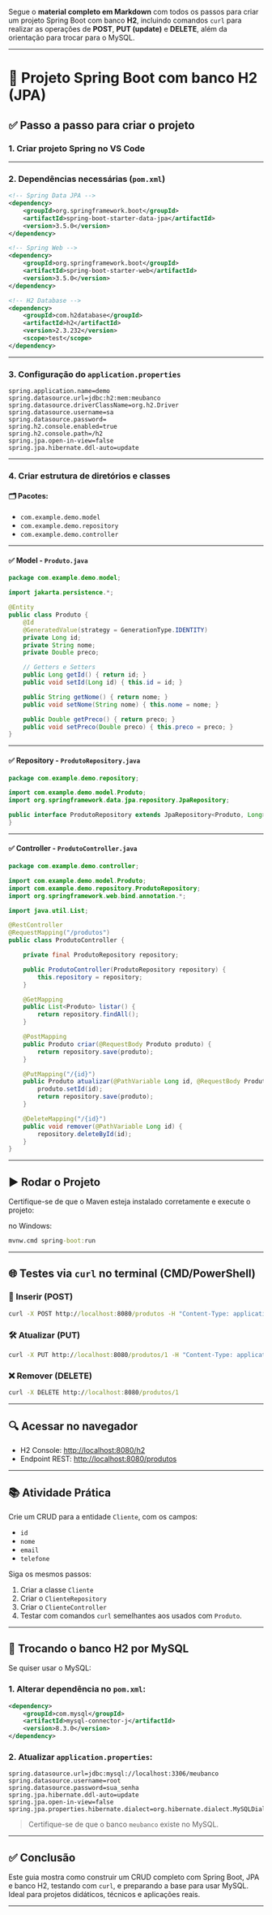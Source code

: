 Segue o **material completo em Markdown** com todos os passos para criar um projeto Spring Boot com banco **H2**, incluindo comandos `curl` para realizar as operações de **POST**, **PUT (update)** e **DELETE**, além da orientação para trocar para o MySQL.

---

# 📘 Projeto Spring Boot com banco H2 (JPA)

## ✅ Passo a passo para criar o projeto

### 1. Criar projeto Spring no VS Code

---

### 2. Dependências necessárias (`pom.xml`)

```xml
<!-- Spring Data JPA -->
<dependency>
    <groupId>org.springframework.boot</groupId>
    <artifactId>spring-boot-starter-data-jpa</artifactId>
    <version>3.5.0</version>
</dependency>

<!-- Spring Web -->
<dependency>
    <groupId>org.springframework.boot</groupId>
    <artifactId>spring-boot-starter-web</artifactId>
    <version>3.5.0</version>
</dependency>

<!-- H2 Database -->
<dependency>
    <groupId>com.h2database</groupId>
    <artifactId>h2</artifactId>
    <version>2.3.232</version>
    <scope>test</scope>
</dependency>
````

---

### 3. Configuração do `application.properties`

```properties
spring.application.name=demo
spring.datasource.url=jdbc:h2:mem:meubanco
spring.datasource.driverClassName=org.h2.Driver
spring.datasource.username=sa
spring.datasource.password=
spring.h2.console.enabled=true
spring.h2.console.path=/h2
spring.jpa.open-in-view=false
spring.jpa.hibernate.ddl-auto=update
```

---

### 4. Criar estrutura de diretórios e classes

#### 🗂 Pacotes:

* `com.example.demo.model`
* `com.example.demo.repository`
* `com.example.demo.controller`

---

#### ✅ Model - `Produto.java`

```java
package com.example.demo.model;

import jakarta.persistence.*;

@Entity
public class Produto {
    @Id
    @GeneratedValue(strategy = GenerationType.IDENTITY)
    private Long id;
    private String nome;
    private Double preco;

    // Getters e Setters
    public Long getId() { return id; }
    public void setId(Long id) { this.id = id; }

    public String getNome() { return nome; }
    public void setNome(String nome) { this.nome = nome; }

    public Double getPreco() { return preco; }
    public void setPreco(Double preco) { this.preco = preco; }
}
```

---

#### ✅ Repository - `ProdutoRepository.java`

```java
package com.example.demo.repository;

import com.example.demo.model.Produto;
import org.springframework.data.jpa.repository.JpaRepository;

public interface ProdutoRepository extends JpaRepository<Produto, Long> {
}
```

---

#### ✅ Controller - `ProdutoController.java`

```java
package com.example.demo.controller;

import com.example.demo.model.Produto;
import com.example.demo.repository.ProdutoRepository;
import org.springframework.web.bind.annotation.*;

import java.util.List;

@RestController
@RequestMapping("/produtos")
public class ProdutoController {

    private final ProdutoRepository repository;

    public ProdutoController(ProdutoRepository repository) {
        this.repository = repository;
    }

    @GetMapping
    public List<Produto> listar() {
        return repository.findAll();
    }

    @PostMapping
    public Produto criar(@RequestBody Produto produto) {
        return repository.save(produto);
    }

    @PutMapping("/{id}")
    public Produto atualizar(@PathVariable Long id, @RequestBody Produto produto) {
        produto.setId(id);
        return repository.save(produto);
    }

    @DeleteMapping("/{id}")
    public void remover(@PathVariable Long id) {
        repository.deleteById(id);
    }
}
```

---

## ▶️ Rodar o Projeto

Certifique-se de que o Maven esteja instalado corretamente e execute o projeto:

 no Windows:

```cmd
mvnw.cmd spring-boot:run
```

---

## 🌐 Testes via `curl` no terminal (CMD/PowerShell)

### 🔄 Inserir (POST)

```cmd
curl -X POST http://localhost:8080/produtos -H "Content-Type: application/json" -d "{\"nome\":\"Café\",\"preco\":14.5}"
```

### 🛠 Atualizar (PUT)

```cmd
curl -X PUT http://localhost:8080/produtos/1 -H "Content-Type: application/json" -d "{\"nome\":\"Café Premium\",\"preco\":18.0}"
```

### ❌ Remover (DELETE)

```cmd
curl -X DELETE http://localhost:8080/produtos/1
```

---

## 🔍 Acessar no navegador

* H2 Console: [http://localhost:8080/h2](http://localhost:8080/h2)
* Endpoint REST: [http://localhost:8080/produtos](http://localhost:8080/produtos)

---

## 📚 Atividade Prática

Crie um CRUD para a entidade `Cliente`, com os campos:

* `id`
* `nome`
* `email`
* `telefone`

Siga os mesmos passos:

1. Criar a classe `Cliente`
2. Criar o `ClienteRepository`
3. Criar o `ClienteController`
4. Testar com comandos `curl` semelhantes aos usados com `Produto`.

---

## 🔄 Trocando o banco H2 por MySQL

Se quiser usar o MySQL:

### 1. Alterar dependência no `pom.xml`:

```xml
<dependency>
    <groupId>com.mysql</groupId>
    <artifactId>mysql-connector-j</artifactId>
    <version>8.3.0</version>
</dependency>
```

### 2. Atualizar `application.properties`:

```properties
spring.datasource.url=jdbc:mysql://localhost:3306/meubanco
spring.datasource.username=root
spring.datasource.password=sua_senha
spring.jpa.hibernate.ddl-auto=update
spring.jpa.open-in-view=false
spring.jpa.properties.hibernate.dialect=org.hibernate.dialect.MySQLDialect
```

> Certifique-se de que o banco `meubanco` existe no MySQL.

---

## ✅ Conclusão

Este guia mostra como construir um CRUD completo com Spring Boot, JPA e banco H2, testando com `curl`, e preparando a base para usar MySQL. Ideal para projetos didáticos, técnicos e aplicações reais.

---

